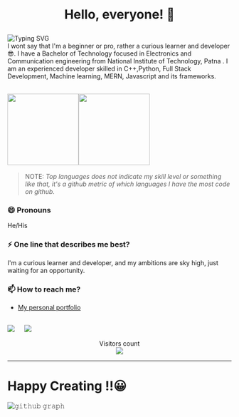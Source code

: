 
# <b> <p align="center"> Hello, everyone! 👋 </p>  </b>
![Typing SVG](https://readme-typing-svg.herokuapp.com?font=Architects+Daughter&color=FF007F&size=30&lines=I'm+Sonu+Kumar+Keshri)
<br>
I wont say that I'm a beginner or pro, rather a curious learner and developer😎. I have a Bachelor of Technology focused in Electronics and Communication engineering
 from National Institute of Technology, Patna . I am an experienced developer skilled in C++,Python, Full Stack Development, Machine learning,
  MERN, Javascript and its frameworks. <br/>


<br/><img height="160em" src="https://github-readme-stats.vercel.app/api?username=Sonukumarkeshri4&show_icons=true&theme=merko&custom_title=Sonu's+GitHub+Stats&include_all_commits=true"><img height="160em" src="https://github-readme-stats.vercel.app/api/top-langs/?username=Sonukumarkeshri4&theme=merko&langs_count=5&layout=compact&api_domain=Wakapi"><a/>
<br/>
> NOTE: *Top languages does not indicate my skill level or something like that, it's a github metric of which languages I have the most code on github.*

### 😄 Pronouns
He/His

### ⚡ One line that describes me best?
I'm a curious learner and developer, and my ambitions are sky high, just waiting for an opportunity.

### 📫 How to reach me?


- [My personal portfolio](https://sonukumarkeshri4.github.io/personal-Portfolio/)
<br>
<a target="_blank" href="https://www.linkedin.com/in/sonu-kumar-keshri-b7b8761a6/"><img src="https://img.shields.io/badge/-LinkedIn-0077B5?style=for-the-badge&logo=Linkedin&logoColor=white"></img></a>
&emsp;
<a target="_blank" href="mailto:sonuk.ug19.ec@nitp.ac.in"
><img src="https://img.shields.io/badge/-Gmail-D14836?style=for-the-badge&logo=Gmail&logoColor=white"></img></a>




<p align="center">
  Visitors count<br>
  <img src="https://profile-counter.glitch.me/Sonukumarkeshri4/count.svg" />

  <br/>

</p>
<hr>

# Happy Creating !!😀
![𝚐𝚒𝚝𝚑𝚞𝚋 𝚐𝚛𝚊𝚙𝚑](https://activity-graph.herokuapp.com/graph?username=Sonukumarkeshri4&theme=radical&hide_border=true&area=true)
<!--
**Sonukumarkeshri4/Sonukumarkeshri4** is a ✨ _special_ ✨ repository because its `README.md` (this file) appears on your GitHub profile.

Here are some ideas to get you started:

- 🔭 I’m currently working on ...
- 🌱 I’m currently learning ...
- 👯 I’m looking to collaborate on ...
- 🤔 I’m looking for help with ...
- 💬 Ask me about ...
- 📫 How to reach me: ...
- 😄 Pronouns: ...
- ⚡ Fun fact: ...
-->
